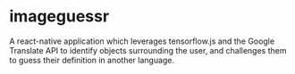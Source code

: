 # imageguessr
A react-native application which leverages tensorflow.js and the Google Translate API to identify objects surrounding the user, and challenges them to guess their definition in another language. 
